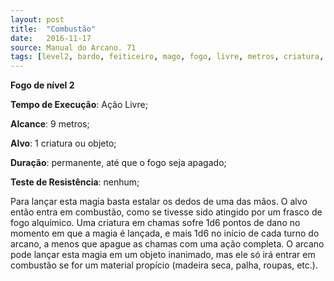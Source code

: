```yaml
---
layout: post
title:  "Combustão"
date:   2016-11-17
source: Manual do Arcano. 71
tags: [level2, bardo, feiticeiro, mago, fogo, livre, metros, criatura, objeto, permanente, nenhum]
---
```


**Fogo de nível 2**

**Tempo de Execução**: Ação Livre;

**Alcance**: 9 metros;

**Alvo**: 1 criatura ou objeto;

**Duração**: permanente, até que o fogo seja apagado;

**Teste de Resistência**: nenhum;

Para lançar esta magia basta estalar 
os dedos de uma das mãos. O alvo então 
entra em combustão, como se tivesse sido 
atingido por um frasco de fogo alquímico. Uma criatura em chamas sofre 1d6 
pontos de dano no momento em que a 
magia é lançada, e mais 1d6 no início de 
cada turno do arcano, a menos que apague as chamas com uma ação completa. 
O arcano pode lançar esta magia em um 
objeto inanimado, mas ele só irá entrar 
em combustão se for um material propício (madeira seca, palha, roupas, etc.).